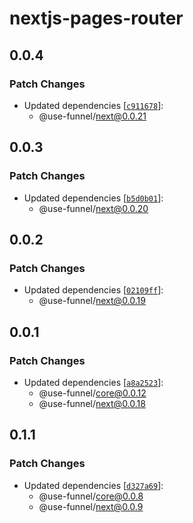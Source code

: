 # nextjs-pages-router

## 0.0.4

### Patch Changes

- Updated dependencies [[`c911678`](https://github.com/toss/use-funnel/commit/c9116782daf6b0a2f2ed7374590fe0a2a2146dcf)]:
  - @use-funnel/next@0.0.21

## 0.0.3

### Patch Changes

- Updated dependencies [[`b5d0b01`](https://github.com/toss/use-funnel/commit/b5d0b01194ea6fcc920e6b9e1c1e99261d82a8a7)]:
  - @use-funnel/next@0.0.20

## 0.0.2

### Patch Changes

- Updated dependencies [[`02109ff`](https://github.com/toss/use-funnel/commit/02109ff7af2e55e65d10e1502e6df1d7615e5e02)]:
  - @use-funnel/next@0.0.19

## 0.0.1

### Patch Changes

- Updated dependencies [[`a8a2523`](https://github.com/toss/use-funnel/commit/a8a252344ff74c2dc2149b7e546ff6cdb1797862)]:
  - @use-funnel/core@0.0.12
  - @use-funnel/next@0.0.18

## 0.1.1

### Patch Changes

- Updated dependencies [[`d327a69`](https://github.com/toss/use-funnel/commit/d327a6959687309591859a80b05524a8ca714a80)]:
  - @use-funnel/core@0.0.8
  - @use-funnel/next@0.0.9
